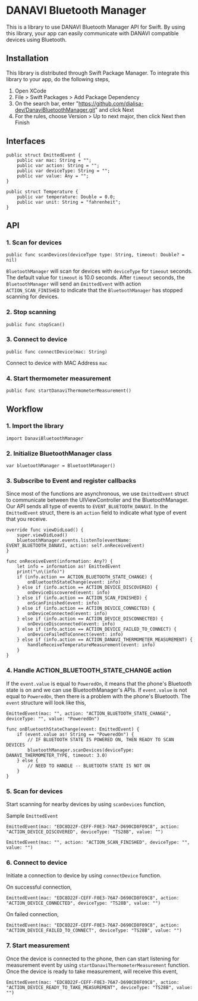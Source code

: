 # DANAVI Bluetooth Manager

This is a library to use DANAVI Bluetooth Manager API for Swift. By using this library, your app can easily communicate with DANAVI compatible devices using Bluetooth.

## Installation
This library is distributed through Swift Package Manager. To integrate this library to your app, do the following steps,
1. Open XCode
2. File > Swift Packages > Add Package Dependency
3. On the search bar, enter "https://github.com/dialisa-dev/DanaviBluetoothManager.git" and click Next
4. For the rules, choose Version > Up to next major, then click Next then Finish

## Interfaces
```
public struct EmittedEvent {
    public var mac: String = "";
    public var action: String = "";
    public var deviceType: String = "";
    public var value: Any = "";
}

public struct Temperature {
    public var temperature: Double = 0.0;
    public var unit: String = "fahrenheit";
}
```

## API
### 1. Scan for devices
```
public func scanDevices(deviceType type: String, timeout: Double? = nil)
```
```BluetoothManager``` will scan for devices with ```deviceType``` for ```timeout``` seconds. The default value for ```timeout``` is 10.0 seconds. After ```timeout``` seconds, the ```BluetoothManager``` will send an ```EmittedEvent``` with action ```ACTION_SCAN_FINISHED``` to indicate that the ```BluetoothManager``` has stopped scanning for devices.

### 2. Stop scanning
```
public func stopScan()
```

### 3. Connect to device
```
public func connectDevice(mac: String)
```
Connect to device with MAC Address ```mac```

### 4. Start thermometer measurement
```
public func startDanaviThermometerMeasurement()
```

## Workflow
### 1. Import the library
```
import DanaviBluetoothManager
```

### 2. Initialize BluetoothManager class
```
var bluetoothManager = BluetoothManager()
```

### 3. Subscribe to Event and register callbacks
Since most of the functions are asynchronous, we use ```EmittedEvent``` struct to communicate between the UIViewController and the BluetoothManager. Our API sends all type of events to ```EVENT_BLUETOOTH_DANAVI```. In the ```EmittedEvent``` struct, there is an ```action``` field to indicate what type of event that you receive.
```
override func viewDidLoad() {
    super.viewDidLoad()
    bluetoothManager.events.listenTo(eventName: EVENT_BLUETOOTH_DANAVI, action: self.onReceiveEvent)
}
    
func onReceiveEvent(information: Any?) {
    let info = information as! EmittedEvent
    print("\n\(info)")
    if (info.action == ACTION_BLUETOOTH_STATE_CHANGE) {
        onBluetoothStateChange(event: info)
    } else if (info.action == ACTION_DEVICE_DISCOVERED) {
        onDeviceDiscovered(event: info)
    } else if (info.action == ACTION_SCAN_FINISHED) {
        onScanFinished(event: info)
    } else if (info.action == ACTION_DEVICE_CONNECTED) {
        onDeviceConnected(event: info)
    } else if (info.action == ACTION_DEVICE_DISCONNECTED) {
        onDeviceDisconnected(event: info)
    } else if (info.action == ACTION_DEVICE_FAILED_TO_CONNECT) {
        onDeviceFailedToConnect(event: info)
    } else if (info.action == ACTION_DANAVI_THERMOMETER_MEASUREMENT) {
        handleReceiveTemperatureMeasurement(event: info)
    }
}
```

### 4. Handle ACTION_BLUETOOTH_STATE_CHANGE action
If the ```event.value``` is equal to ```PoweredOn```, it means that the phone's Bluetooth state is on and we can use BluetoothManager's APIs. If ```event.value``` is not equal to ```PoweredOn```, then there is a problem with the phone's Bluetooth. The ```event``` structure will look like this,
```
EmittedEvent(mac: "", action: "ACTION_BLUETOOTH_STATE_CHANGE", deviceType: "", value: "PoweredOn")
```

```
func onBluetoothStateChange(event: EmittedEvent) {
    if (event.value as! String == "PoweredOn") {
        // IF BLUETOOTH STATE IS POWERED ON, THEN READY TO SCAN DEVICES
        bluetoothManager.scanDevices(deviceType: DANAVI_THERMOMETER_TYPE, timeout: 3.0)
    } else {
        // NEED TO HANDLE -- BLUETOOTH STATE IS NOT ON
    }
}
```

### 5. Scan for devices
Start scanning for nearby devices by using ```scanDevices``` function,

Sample ```EmittedEvent```
```
EmittedEvent(mac: "EDC8D22F-CEFF-F0E3-76A7-D690CD8F09C8", action: "ACTION_DEVICE_DISCOVERED", deviceType: "TS28B", value: "")

EmittedEvent(mac: "", action: "ACTION_SCAN_FINISHED", deviceType: "", value: "")
```

### 6. Connect to device
Initiate a connection to device by using ```connectDevice``` function. 

On successful connection,
```
EmittedEvent(mac: "EDC8D22F-CEFF-F0E3-76A7-D690CD8F09C8", action: "ACTION_DEVICE_CONNECTED", deviceType: "TS28B", value: "")
```

On failed connection,
```
EmittedEvent(mac: "EDC8D22F-CEFF-F0E3-76A7-D690CD8F09C8", action: "ACTION_DEVICE_FAILED_TO_CONNECT", deviceType: "TS28B", value: "")
```

### 7. Start measurement
Once the device is connected to the phone, then can start listening for measurement event by using ```startDanaviThermometerMeasurement``` function. Once the device is ready to take measurement, will receive this event,
```
EmittedEvent(mac: "EDC8D22F-CEFF-F0E3-76A7-D690CD8F09C8", action: "ACTION_DEVICE_READY_TO_TAKE_MEASUREMENT", deviceType: "TS28B", value: "")
```

